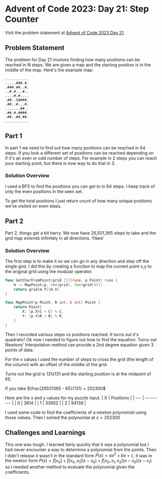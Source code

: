 # Advent of Code 2023: Day 21: Step Counter

Visit the problem statement at [Advent of Code 2023 Day 21](https://adventofcode.com/2023/day/21).

## Problem Statement

The problem for Day 21 involves finding how many positions can be reached in N steps. We are given a map and the starting position is in the middle of the map. Here's the example map:

```
...........
.....###.#.
.###.##..#.
..#.#...#..
....#.#....
.##..S####.
.##..#...#.
.......##..
.##.#.####.
.##..##.##.
...........
```

## Part 1

In part 1 we need to find out how many positions can be reached in 64 steps. If you look a different set of positions can be reached depending on if it's an even or odd number of steps. For example in 2 steps you can reach your starting point, but there is now way to do that in 3.

### Solution Overview

I used a BFS to find the positions you can get to in 64 steps. I keep track of only the even positions in the seen set.

To get the total positions I just return count of how many unique positions we've visited on even steps.

## Part 2

Part 2, things get a bit harry. We now have 26,501,365 steps to take and the grid map extends infinitely in all directions. Yikes!

### Solution Overview

The first step is to make it so we can go in any direction and step off the single grid. I did this by creating a function to map the current point x,y to the original grid using the modular operator.

```go
func GetCharFromPoint(grid [][]rune, p Point) rune {
	m := MapPoint(p, len(grid), len(grid[0]))
	return grid[m.Y][m.X]
}

func MapPoint(p Point, R int, C int) Point {
	return Point{
		X: (p.X%C + C) % C,
		Y: (p.Y%R + R) % R,
	}
}
```

Then I recorded various steps vs positions reached. It turns out it's quadratic! Ok now I needed to figure out how to find the equation. Turns out Newtons' Interpolation method can provide a 2nd degree equation given 3 points of data.

For the x values I used the number of steps to cross the grid (the length of the column) with an offset of the middle of the grid.

Turns out the grid is 131x131 and the starting position is at the midpoint of 65.

If you take $\frac{26501365 - 65}{131} = 202300$

Here are the x and y values for my puzzle input.
| X   | Positions |
| --- | --------- |
| 0   | 3814      |
| 1   | 33952     |
| 2   | 94138     |

I used some code to find the coefficients of a newton polynomial using those values.  Then I solved the polynomial at $x = 202300$

## Challenges and Learnings

This one was tough.  I learned fairly quickly that it was a polynomial but I had never encounter a way to determine a polynomial from the points. Then I didn't release it wasn't in the standard form $P(x) =  ax^2 + bx + c$, it was in the newton form $P(x) = f[x_0] + f[x_0, x_1](x - x_0) + f[x_0, x_1, x_2](x - x_0)(x - x_1)$ so I needed another method to evaluate the polynomial given the coefficients.
